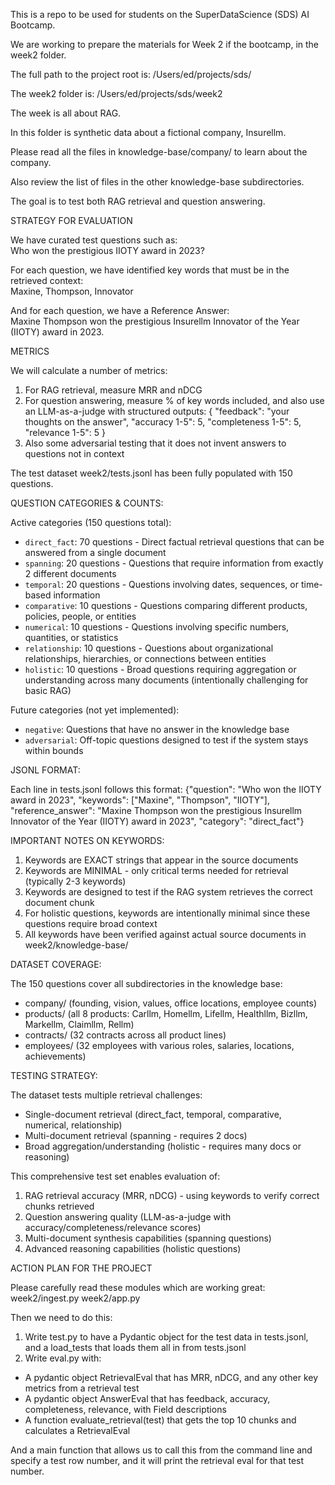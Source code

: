This is a repo to be used for students on the SuperDataScience (SDS) AI Bootcamp.

We are working to prepare the materials for Week 2 if the bootcamp, in the week2 folder.

The full path to the project root is:
/Users/ed/projects/sds/

The week2 folder is:
/Users/ed/projects/sds/week2

The week is all about RAG.

In this folder is synthetic data about a fictional company, Insurellm.

Please read all the files in knowledge-base/company/ to learn about the company.

Also review the list of files in the other knowledge-base subdirectories.

The goal is to test both RAG retrieval and question answering.

STRATEGY FOR EVALUATION

We have curated test questions such as:  
Who won the prestigious IIOTY award in 2023?

For each question, we have identified key words that must be in the retrieved context:  
Maxine, Thompson, Innovator

And for each question, we have a Reference Answer:  
Maxine Thompson won the prestigious Insurellm Innovator of the Year (IIOTY) award in 2023.

METRICS

We will calculate a number of metrics:

1. For RAG retrieval, measure MRR and nDCG
2. For question answering, measure % of key words included, and also use an LLM-as-a-judge with structured outputs:
{
    "feedback": "your thoughts on the answer",
    "accuracy 1-5": 5,
    "completeness 1-5": 5,
    "relevance 1-5": 5
}
3. Also some adversarial testing that it does not invent answers to questions not in context

The test dataset week2/tests.jsonl has been fully populated with 150 questions.

QUESTION CATEGORIES & COUNTS:

Active categories (150 questions total):
- `direct_fact`: 70 questions - Direct factual retrieval questions that can be answered from a single document
- `spanning`: 20 questions - Questions that require information from exactly 2 different documents
- `temporal`: 20 questions - Questions involving dates, sequences, or time-based information
- `comparative`: 10 questions - Questions comparing different products, policies, people, or entities
- `numerical`: 10 questions - Questions involving specific numbers, quantities, or statistics
- `relationship`: 10 questions - Questions about organizational relationships, hierarchies, or connections between entities
- `holistic`: 10 questions - Broad questions requiring aggregation or understanding across many documents (intentionally challenging for basic RAG)

Future categories (not yet implemented):
- `negative`: Questions that have no answer in the knowledge base
- `adversarial`: Off-topic questions designed to test if the system stays within bounds

JSONL FORMAT:

Each line in tests.jsonl follows this format:
{"question": "Who won the IIOTY award in 2023", "keywords": ["Maxine", "Thompson", "IIOTY"], "reference_answer": "Maxine Thompson won the prestigious Insurellm Innovator of the Year (IIOTY) award in 2023", "category": "direct_fact"}

IMPORTANT NOTES ON KEYWORDS:

1. Keywords are EXACT strings that appear in the source documents
2. Keywords are MINIMAL - only critical terms needed for retrieval (typically 2-3 keywords)
3. Keywords are designed to test if the RAG system retrieves the correct document chunk
4. For holistic questions, keywords are intentionally minimal since these questions require broad context
5. All keywords have been verified against actual source documents in week2/knowledge-base/

DATASET COVERAGE:

The 150 questions cover all subdirectories in the knowledge base:
- company/ (founding, vision, values, office locations, employee counts)
- products/ (all 8 products: Carllm, Homellm, Lifellm, Healthllm, Bizllm, Markellm, Claimllm, Rellm)
- contracts/ (32 contracts across all product lines)
- employees/ (32 employees with various roles, salaries, locations, achievements)

TESTING STRATEGY:

The dataset tests multiple retrieval challenges:
- Single-document retrieval (direct_fact, temporal, comparative, numerical, relationship)
- Multi-document retrieval (spanning - requires 2 docs)
- Broad aggregation/understanding (holistic - requires many docs or reasoning)

This comprehensive test set enables evaluation of:
1. RAG retrieval accuracy (MRR, nDCG) - using keywords to verify correct chunks retrieved
2. Question answering quality (LLM-as-a-judge with accuracy/completeness/relevance scores)
3. Multi-document synthesis capabilities (spanning questions)
4. Advanced reasoning capabilities (holistic questions)

ACTION PLAN FOR THE PROJECT

Please carefully read these modules which are working great:
week2/ingest.py
week2/app.py

Then we need to do this:

1. Write test.py to have a Pydantic object for the test data in tests.jsonl, and a load_tests that loads them all in from tests.jsonl
2. Write eval.py with:

- A pydantic object RetrievalEval that has MRR, nDCG, and any other key metrics from a retrieval test
- A pydantic object AnswerEval that has feedback, accuracy, completeness, relevance, with Field descriptions
- A function evaluate_retrieval(test) that gets the top 10 chunks and calculates a RetrievalEval

And a main function that allows us to call this from the command line and specify a test row number, and it will print the retrieval eval for that test number.


